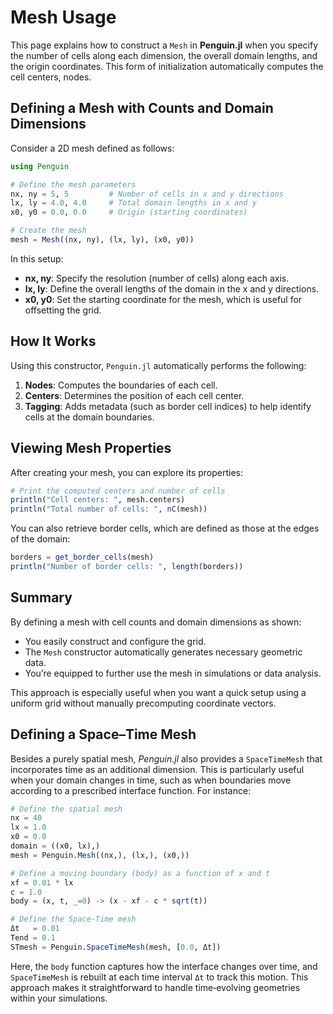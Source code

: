 # Mesh Usage

This page explains how to construct a `Mesh` in **Penguin.jl** when you specify the number of cells along each dimension, the overall domain lengths, and the origin coordinates. This form of initialization automatically computes the cell centers, nodes.

## Defining a Mesh with Counts and Domain Dimensions

Consider a 2D mesh defined as follows:

```julia
using Penguin

# Define the mesh parameters
nx, ny = 5, 5         # Number of cells in x and y directions
lx, ly = 4.0, 4.0     # Total domain lengths in x and y
x0, y0 = 0.0, 0.0     # Origin (starting coordinates)

# Create the mesh
mesh = Mesh((nx, ny), (lx, ly), (x0, y0))
```

In this setup:
- **nx, ny**: Specify the resolution (number of cells) along each axis.
- **lx, ly**: Define the overall lengths of the domain in the x and y directions.
- **x0, y0**: Set the starting coordinate for the mesh, which is useful for offsetting the grid.

## How It Works

Using this constructor, `Penguin.jl` automatically performs the following:
1. **Nodes**: Computes the boundaries of each cell.
2. **Centers**: Determines the position of each cell center.
3. **Tagging**: Adds metadata (such as border cell indices) to help identify cells at the domain boundaries.

## Viewing Mesh Properties

After creating your mesh, you can explore its properties:

```julia
# Print the computed centers and number of cells
println("Cell centers: ", mesh.centers)
println("Total number of cells: ", nC(mesh))
```

You can also retrieve border cells, which are defined as those at the edges of the domain:

```julia
borders = get_border_cells(mesh)
println("Number of border cells: ", length(borders))
```

## Summary

By defining a mesh with cell counts and domain dimensions as shown:
- You easily construct and configure the grid.
- The `Mesh` constructor automatically generates necessary geometric data.
- You’re equipped to further use the mesh in simulations or data analysis.

This approach is especially useful when you want a quick setup using a uniform grid without manually precomputing coordinate vectors.  

## Defining a Space–Time Mesh

Besides a purely spatial mesh, *Penguin.jl* also provides a `SpaceTimeMesh` that incorporates time as an additional dimension. This is particularly useful when your domain changes in time, such as when boundaries move according to a prescribed interface function. For instance:

```julia
# Define the spatial mesh
nx = 40
lx = 1.0
x0 = 0.0
domain = ((x0, lx),)
mesh = Penguin.Mesh((nx,), (lx,), (x0,))

# Define a moving boundary (body) as a function of x and t
xf = 0.01 * lx
c = 1.0
body = (x, t, _=0) -> (x - xf - c * sqrt(t))

# Define the Space-Time mesh
Δt   = 0.01
Tend = 0.1
STmesh = Penguin.SpaceTimeMesh(mesh, [0.0, Δt])
```

Here, the `body` function captures how the interface changes over time, and `SpaceTimeMesh` is rebuilt at each time interval `Δt` to track this motion. This approach makes it straightforward to handle time‐evolving geometries within your simulations.